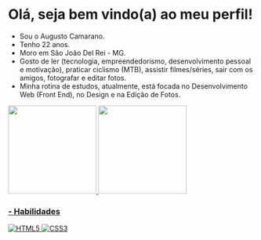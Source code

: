 # Olá, seja bem  vindo(a) ao meu perfil!
- Sou o Augusto Camarano.
- Tenho 22 anos.
- Moro em São João Del Rei - MG.
- Gosto de ler (tecnologia, empreendedorismo, desenvolvimento pessoal e motivação), praticar ciclismo (MTB), assistir filmes/séries, sair com os amigos, fotografar e editar fotos.
- Minha rotina de estudos, atualmente, está focada no Desenvolvimento Web (Front End), no Design e na Edição de Fotos.

<div>
  <a href="https://github.com/eaecamarano">
  <img height="180em" src="https://github-readme-stats.vercel.app/api?username=eaecamarano&show_icons=true&theme=dracula&include_all_commits=true&count_private=true"/>
  <img height="180em" src="https://github-readme-stats.vercel.app/api/top-langs/?username=eaecamarano&layout=compact&langs_count=7&theme=dracula"/>
</div>

### - Habilidades
<img src="https://img.shields.io/badge/HTML5-E34F26?style=for-the-badge&logo=html5&logoColor=white" alt="HTML5"> <img src="https://img.shields.io/badge/CSS3-1572B6?style=for-the-badge&logo=css3&logoColor=white" alt="CSS3">
